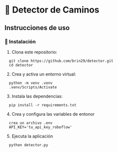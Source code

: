 # 🤖 Detector de Caminos 

## Instrucciones de uso

### 🚀 Instalación

1. Clona este repositorio:

```
  git clone https://github.com/brin29/detector.git
  cd detector
```

2. Crea y activa un entorno virtual:

```
  python -m venv .venv
  .venv/Scripts/Activate
```

3. Instala las dependencias:

```
  pip install -r requirements.txt
```

4. Crea y configura las variables de entonor

```
  crea un archivo .env
  API_KEY='tu_api_key_roboflow'
```

5. Ejecuta la aplicación

```
  python detector.py
```